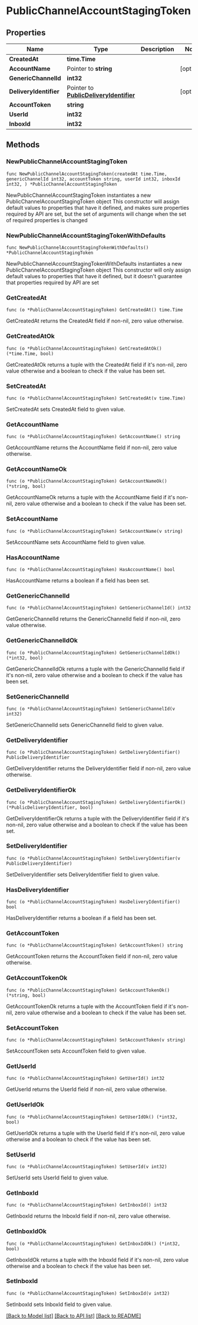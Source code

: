 # PublicChannelAccountStagingToken

## Properties

Name | Type | Description | Notes
------------ | ------------- | ------------- | -------------
**CreatedAt** | **time.Time** |  | 
**AccountName** | Pointer to **string** |  | [optional] 
**GenericChannelId** | **int32** |  | 
**DeliveryIdentifier** | Pointer to [**PublicDeliveryIdentifier**](PublicDeliveryIdentifier.md) |  | [optional] 
**AccountToken** | **string** |  | 
**UserId** | **int32** |  | 
**InboxId** | **int32** |  | 

## Methods

### NewPublicChannelAccountStagingToken

`func NewPublicChannelAccountStagingToken(createdAt time.Time, genericChannelId int32, accountToken string, userId int32, inboxId int32, ) *PublicChannelAccountStagingToken`

NewPublicChannelAccountStagingToken instantiates a new PublicChannelAccountStagingToken object
This constructor will assign default values to properties that have it defined,
and makes sure properties required by API are set, but the set of arguments
will change when the set of required properties is changed

### NewPublicChannelAccountStagingTokenWithDefaults

`func NewPublicChannelAccountStagingTokenWithDefaults() *PublicChannelAccountStagingToken`

NewPublicChannelAccountStagingTokenWithDefaults instantiates a new PublicChannelAccountStagingToken object
This constructor will only assign default values to properties that have it defined,
but it doesn't guarantee that properties required by API are set

### GetCreatedAt

`func (o *PublicChannelAccountStagingToken) GetCreatedAt() time.Time`

GetCreatedAt returns the CreatedAt field if non-nil, zero value otherwise.

### GetCreatedAtOk

`func (o *PublicChannelAccountStagingToken) GetCreatedAtOk() (*time.Time, bool)`

GetCreatedAtOk returns a tuple with the CreatedAt field if it's non-nil, zero value otherwise
and a boolean to check if the value has been set.

### SetCreatedAt

`func (o *PublicChannelAccountStagingToken) SetCreatedAt(v time.Time)`

SetCreatedAt sets CreatedAt field to given value.


### GetAccountName

`func (o *PublicChannelAccountStagingToken) GetAccountName() string`

GetAccountName returns the AccountName field if non-nil, zero value otherwise.

### GetAccountNameOk

`func (o *PublicChannelAccountStagingToken) GetAccountNameOk() (*string, bool)`

GetAccountNameOk returns a tuple with the AccountName field if it's non-nil, zero value otherwise
and a boolean to check if the value has been set.

### SetAccountName

`func (o *PublicChannelAccountStagingToken) SetAccountName(v string)`

SetAccountName sets AccountName field to given value.

### HasAccountName

`func (o *PublicChannelAccountStagingToken) HasAccountName() bool`

HasAccountName returns a boolean if a field has been set.

### GetGenericChannelId

`func (o *PublicChannelAccountStagingToken) GetGenericChannelId() int32`

GetGenericChannelId returns the GenericChannelId field if non-nil, zero value otherwise.

### GetGenericChannelIdOk

`func (o *PublicChannelAccountStagingToken) GetGenericChannelIdOk() (*int32, bool)`

GetGenericChannelIdOk returns a tuple with the GenericChannelId field if it's non-nil, zero value otherwise
and a boolean to check if the value has been set.

### SetGenericChannelId

`func (o *PublicChannelAccountStagingToken) SetGenericChannelId(v int32)`

SetGenericChannelId sets GenericChannelId field to given value.


### GetDeliveryIdentifier

`func (o *PublicChannelAccountStagingToken) GetDeliveryIdentifier() PublicDeliveryIdentifier`

GetDeliveryIdentifier returns the DeliveryIdentifier field if non-nil, zero value otherwise.

### GetDeliveryIdentifierOk

`func (o *PublicChannelAccountStagingToken) GetDeliveryIdentifierOk() (*PublicDeliveryIdentifier, bool)`

GetDeliveryIdentifierOk returns a tuple with the DeliveryIdentifier field if it's non-nil, zero value otherwise
and a boolean to check if the value has been set.

### SetDeliveryIdentifier

`func (o *PublicChannelAccountStagingToken) SetDeliveryIdentifier(v PublicDeliveryIdentifier)`

SetDeliveryIdentifier sets DeliveryIdentifier field to given value.

### HasDeliveryIdentifier

`func (o *PublicChannelAccountStagingToken) HasDeliveryIdentifier() bool`

HasDeliveryIdentifier returns a boolean if a field has been set.

### GetAccountToken

`func (o *PublicChannelAccountStagingToken) GetAccountToken() string`

GetAccountToken returns the AccountToken field if non-nil, zero value otherwise.

### GetAccountTokenOk

`func (o *PublicChannelAccountStagingToken) GetAccountTokenOk() (*string, bool)`

GetAccountTokenOk returns a tuple with the AccountToken field if it's non-nil, zero value otherwise
and a boolean to check if the value has been set.

### SetAccountToken

`func (o *PublicChannelAccountStagingToken) SetAccountToken(v string)`

SetAccountToken sets AccountToken field to given value.


### GetUserId

`func (o *PublicChannelAccountStagingToken) GetUserId() int32`

GetUserId returns the UserId field if non-nil, zero value otherwise.

### GetUserIdOk

`func (o *PublicChannelAccountStagingToken) GetUserIdOk() (*int32, bool)`

GetUserIdOk returns a tuple with the UserId field if it's non-nil, zero value otherwise
and a boolean to check if the value has been set.

### SetUserId

`func (o *PublicChannelAccountStagingToken) SetUserId(v int32)`

SetUserId sets UserId field to given value.


### GetInboxId

`func (o *PublicChannelAccountStagingToken) GetInboxId() int32`

GetInboxId returns the InboxId field if non-nil, zero value otherwise.

### GetInboxIdOk

`func (o *PublicChannelAccountStagingToken) GetInboxIdOk() (*int32, bool)`

GetInboxIdOk returns a tuple with the InboxId field if it's non-nil, zero value otherwise
and a boolean to check if the value has been set.

### SetInboxId

`func (o *PublicChannelAccountStagingToken) SetInboxId(v int32)`

SetInboxId sets InboxId field to given value.



[[Back to Model list]](../README.md#documentation-for-models) [[Back to API list]](../README.md#documentation-for-api-endpoints) [[Back to README]](../README.md)


